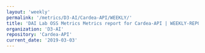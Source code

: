 ```yaml
---
layout: 'weekly'
permalink: '/metrics/D3-AI/Cardea-API/WEEKLY/'
title: 'DAI Lab OSS Metrics Metrics report for Cardea-API | WEEKLY-REPORT-2019-03-03'
organization: 'D3-AI'
repository: 'Cardea-API'
current_date: '2019-03-03'
---
```

